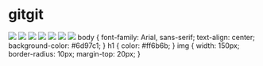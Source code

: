 # gitgit
<!DOCTYPE html>
<html lang="en">
<head>
    <meta charset="UTF-8">
    <meta name="viewport" content="width=device-width, initial-scale=1.0">
    <title>Puppies</title>
    <link rel="stylesheet" href="styles.css">
</head>
<body>
   <img src="https://external-preview.redd.it/oHsozIpSW3_awDr0TST55UT9jiuh04OERbOM0MpUkBU.jpg?auto=webp&s=c6fec8bcfd4d7b666d500cf7af6bfcad51b33fdb"
   >
   <img src="https://encrypted-tbn0.gstatic.com/images?q=tbn:ANd9GcTBQtntYYal3gOAUSmt4eM_V3pB4UiNZ-M5VA&s">
   <img src="https://i.pinimg.com/236x/51/89/c9/5189c9dac6c1d2a1ea3c12e5e7ef08d2.jpg">
   <img src="https://encrypted-tbn0.gstatic.com/images?q=tbn:ANd9GcTtSW2fD199brePBS8cRh2gVdK5btQKI47FH9vKzgM7yuccVpgsN6C-FewOiu4eWoCJrTw&usqp=CAU">
   <img src="https://i.pinimg.com/736x/bb/6c/e1/bb6ce1f5d5bcbd541503d941c0d64358.jpg">
   <img src="https://previews.123rf.com/images/naiklon/naiklon2312/naiklon231200708/219852436-happy-chihuahua-dog-dressed-as-a-rapper-%C3%B0%C2%A1oncept-funny-pet-costumes-hip-hop-inspired-attire-cute.jpg">
   <img src="https://preview.redd.it/is-my-dog-cute-v0-vdognu50vtyb1.jpg?width=640&crop=smart&auto=webp&s=f8dea232593ae8387f279a8427f7754b33320870">


</html>
body {
    font-family: Arial, sans-serif;
    text-align: center;
    background-color: #6d97c1;
}
h1 {
    color: #ff6b6b;
}
img {
    width: 150px;
    border-radius: 10px;
    margin-top: 20px;
}


